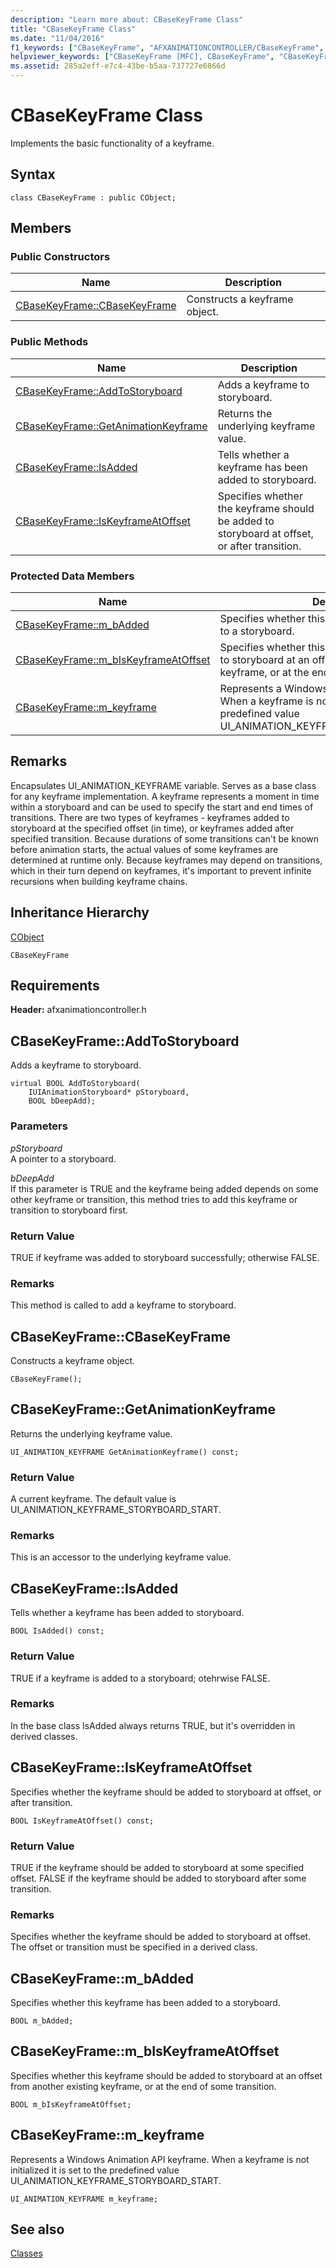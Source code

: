 ```yaml
---
description: "Learn more about: CBaseKeyFrame Class"
title: "CBaseKeyFrame Class"
ms.date: "11/04/2016"
f1_keywords: ["CBaseKeyFrame", "AFXANIMATIONCONTROLLER/CBaseKeyFrame", "AFXANIMATIONCONTROLLER/CBaseKeyFrame::CBaseKeyFrame", "AFXANIMATIONCONTROLLER/CBaseKeyFrame::AddToStoryboard", "AFXANIMATIONCONTROLLER/CBaseKeyFrame::GetAnimationKeyframe", "AFXANIMATIONCONTROLLER/CBaseKeyFrame::IsAdded", "AFXANIMATIONCONTROLLER/CBaseKeyFrame::IsKeyframeAtOffset", "AFXANIMATIONCONTROLLER/CBaseKeyFrame::m_bAdded", "AFXANIMATIONCONTROLLER/CBaseKeyFrame::m_bIsKeyframeAtOffset", "AFXANIMATIONCONTROLLER/CBaseKeyFrame::m_keyframe"]
helpviewer_keywords: ["CBaseKeyFrame [MFC], CBaseKeyFrame", "CBaseKeyFrame [MFC], AddToStoryboard", "CBaseKeyFrame [MFC], GetAnimationKeyframe", "CBaseKeyFrame [MFC], IsAdded", "CBaseKeyFrame [MFC], IsKeyframeAtOffset", "CBaseKeyFrame [MFC], m_bAdded", "CBaseKeyFrame [MFC], m_bIsKeyframeAtOffset", "CBaseKeyFrame [MFC], m_keyframe"]
ms.assetid: 285a2eff-e7c4-43be-b5aa-737727e6866d
---
```

# CBaseKeyFrame Class

Implements the basic functionality of a keyframe.

## Syntax

```
class CBaseKeyFrame : public CObject;
```

## Members

### Public Constructors

|Name|Description|
|----------|-----------------|
|[CBaseKeyFrame::CBaseKeyFrame](#cbasekeyframe)|Constructs a keyframe object.|

### Public Methods

|Name|Description|
|----------|-----------------|
|[CBaseKeyFrame::AddToStoryboard](#addtostoryboard)|Adds a keyframe to storyboard.|
|[CBaseKeyFrame::GetAnimationKeyframe](#getanimationkeyframe)|Returns the underlying keyframe value.|
|[CBaseKeyFrame::IsAdded](#isadded)|Tells whether a keyframe has been added to storyboard.|
|[CBaseKeyFrame::IsKeyframeAtOffset](#iskeyframeatoffset)|Specifies whether the keyframe should be added to storyboard at offset, or after transition.|

### Protected Data Members

|Name|Description|
|----------|-----------------|
|[CBaseKeyFrame::m_bAdded](#m_badded)|Specifies whether this keyframe has been added to a storyboard.|
|[CBaseKeyFrame::m_bIsKeyframeAtOffset](#m_biskeyframeatoffset)|Specifies whether this keyframe should be added to storyboard at an offset from another existing keyframe, or at the end of some transition.|
|[CBaseKeyFrame::m_keyframe](#m_keyframe)|Represents a Windows Animation API keyframe. When a keyframe is not initialized it is set to the predefined value UI_ANIMATION_KEYFRAME_STORYBOARD_START.|

## Remarks

Encapsulates UI_ANIMATION_KEYFRAME variable. Serves as a base class for any keyframe implementation. A keyframe represents a moment in time within a storyboard and can be used to specify the start and end times of transitions. There are two types of keyframes - keyframes added to storyboard at the specified offset (in time), or keyframes added after specified transition. Because durations of some transitions can't be known before animation starts, the actual values of some keyframes are determined at runtime only. Because keyframes may depend on transitions, which in their turn depend on keyframes, it's important to prevent infinite recursions when building keyframe chains.

## Inheritance Hierarchy

[CObject](../../mfc/reference/cobject-class.md)

`CBaseKeyFrame`

## Requirements

**Header:** afxanimationcontroller.h

## <a name="addtostoryboard"></a> CBaseKeyFrame::AddToStoryboard

Adds a keyframe to storyboard.

```
virtual BOOL AddToStoryboard(
    IUIAnimationStoryboard* pStoryboard,
    BOOL bDeepAdd);
```

### Parameters

*pStoryboard*<br/>
A pointer to a storyboard.

*bDeepAdd*<br/>
If this parameter is TRUE and the keyframe being added depends on some other keyframe or transition, this method tries to add this keyframe or transition to storyboard first.

### Return Value

TRUE if keyframe was added to storyboard successfully; otherwise FALSE.

### Remarks

This method is called to add a keyframe to storyboard.

## <a name="cbasekeyframe"></a> CBaseKeyFrame::CBaseKeyFrame

Constructs a keyframe object.

```
CBaseKeyFrame();
```

## <a name="getanimationkeyframe"></a> CBaseKeyFrame::GetAnimationKeyframe

Returns the underlying keyframe value.

```
UI_ANIMATION_KEYFRAME GetAnimationKeyframe() const;
```

### Return Value

A current keyframe. The default value is UI_ANIMATION_KEYFRAME_STORYBOARD_START.

### Remarks

This is an accessor to the underlying keyframe value.

## <a name="isadded"></a> CBaseKeyFrame::IsAdded

Tells whether a keyframe has been added to storyboard.

```
BOOL IsAdded() const;
```

### Return Value

TRUE if a keyframe is added to a storyboard; otehrwise FALSE.

### Remarks

In the base class IsAdded always returns TRUE, but it's overridden in derived classes.

## <a name="iskeyframeatoffset"></a> CBaseKeyFrame::IsKeyframeAtOffset

Specifies whether the keyframe should be added to storyboard at offset, or after transition.

```
BOOL IsKeyframeAtOffset() const;
```

### Return Value

TRUE if the keyframe should be added to storyboard at some specified offset. FALSE if the keyframe should be added to storyboard after some transition.

### Remarks

Specifies whether the keyframe should be added to storyboard at offset. The offset or transition must be specified in a derived class.

## <a name="m_badded"></a> CBaseKeyFrame::m_bAdded

Specifies whether this keyframe has been added to a storyboard.

```
BOOL m_bAdded;
```

## <a name="m_biskeyframeatoffset"></a> CBaseKeyFrame::m_bIsKeyframeAtOffset

Specifies whether this keyframe should be added to storyboard at an offset from another existing keyframe, or at the end of some transition.

```
BOOL m_bIsKeyframeAtOffset;
```

## <a name="m_keyframe"></a> CBaseKeyFrame::m_keyframe

Represents a Windows Animation API keyframe. When a keyframe is not initialized it is set to the predefined value UI_ANIMATION_KEYFRAME_STORYBOARD_START.

```
UI_ANIMATION_KEYFRAME m_keyframe;
```

## See also

[Classes](../../mfc/reference/mfc-classes.md)
